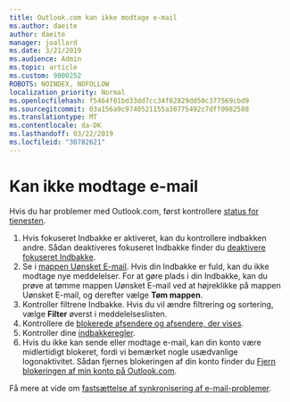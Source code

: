 ```yaml
---
title: Outlook.com kan ikke modtage e-mail
ms.author: daeite
author: daeite
manager: joallard
ms.date: 3/21/2019
ms.audience: Admin
ms.topic: article
ms.custom: 9000252
ROBOTS: NOINDEX, NOFOLLOW
localization_priority: Normal
ms.openlocfilehash: f5464f01bd33dd7cc34f02829dd50c377569cbd9
ms.sourcegitcommit: 03a156a9c9740521155a30775492c7dff0982588
ms.translationtype: MT
ms.contentlocale: da-DK
ms.lasthandoff: 03/22/2019
ms.locfileid: "30782621"
---
```

# <a name="cant-receive-email"></a>Kan ikke modtage e-mail

Hvis du har problemer med Outlook.com, først kontrollere [status for tjenesten](https://go.microsoft.com/fwlink/p/?linkid=837482).

1. Hvis fokuseret Indbakke er aktiveret, kan du kontrollere indbakken andre. Sådan deaktiveres fokuseret Indbakke finder du [deaktivere fokuseret Indbakke](https://support.office.com/article/f714d94d-9e63-4217-9ccb-6cb2986aa1b2).
1. Se i [mappen Uønsket E-mail](https://outlook.live.com/mail/junkemail). Hvis din Indbakke er fuld, kan du ikke modtage nye meddelelser. For at gøre plads i din Indbakke, kan du prøve at tømme mappen Uønsket E-mail ved at højreklikke på mappen Uønsket E-mail, og derefter vælge **Tøm mappen**.
1. Kontroller filtrene Indbakke. Hvis du vil ændre filtrering og sortering, vælge **Filter** øverst i meddelelseslisten.
1. Kontrollere de [blokerede afsendere og afsendere, der vises](https://outlook.live.com/mail/options/mail/junkEmail).
1. Kontroller dine [indbakkeregler](https://outlook.live.com/mail/options/mail/rules).
1. Hvis du ikke kan sende eller modtage e-mail, kan din konto være midlertidigt blokeret, fordi vi bemærket nogle usædvanlige logonaktivitet. Sådan fjernes blokeringen af din konto finder du [Fjern blokeringen af min konto på Outlook.com](https://support.office.com/article/f4ad2701-d166-4d8b-8a6a-9af2a1f8a4c4).

Få mere at vide om [fastsættelse af synkronisering af e-mail-problemer](https://support.office.com/article/d39e3341-8d79-4bf1-b3c7-ded602233642).